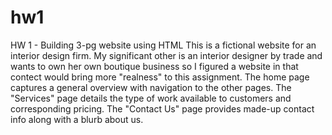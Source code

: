 # hw1
HW 1 - Building 3-pg website using HTML
This is a fictional website for an interior design firm. My significant other is an interior designer by trade and wants to own her own boutique business so I figured a website in that contect would bring more "realness" to this assignment. The home page captures a general overview with navigation to the other pages. The "Services" page details the type of work available to customers and corresponding pricing. The "Contact Us" page provides made-up contact info along with a blurb about us.